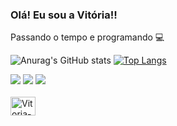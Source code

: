 ### Olá! Eu sou a Vitória!!
Passando o tempo e programando 💻

![Anurag's GitHub stats](https://github-readme-stats.vercel.app/api?username=vitoriaSM&show_icons=true&theme=tokyonight)
[![Top Langs](https://github-readme-stats.vercel.app/api/top-langs/?username=vitoriaSM&layout=compact)](https://github.com/vitoriaSM/github-readme-stats)

<div>
  <a href = "mailto:medeirosvitoria452@gmail.com"><img src="https://img.shields.io/badge/Gmail-D14836?style=for-the-badge&logo=gmail&logoColor=white" alvo ="_blank"></a>
  <a href="https://www.linkedin.com/in/vitoria-souza-349628267/" target="_blank"><img src="https://img.shields.io/badge/LinkedIn-0077B5?style=for-the-badge&logo=linkedin&logoColor=white" target="_blank"></a>
  <a href="https://discord.com/channels/@me" target="_blank"><img src="https://img.shields.io/badge/Discord-7289DA?style=for-the-badge&logo= discord&logoColor=white" target="_blank"></a>
  </div>
</div>
<div style="display: inline_block"><br>
<img align="center" alt="Vitoria-Js" height="30" width="40" src="https://img.shields.io/badge/JavaScript-F7DF1E?style=for-the-badge&logo=javascript&logoColor=black"
 
</div>
  
  
<!--
**vitoriaSM/vitoriaSM** is a ✨ _special_ ✨ repository because its `README.md` (this file) appears on your GitHub profile.

Here are some ideas to get you started:

- 🔭 I’m currently working on ...
- 🌱 I’m currently learning ...
- 👯 I’m looking to collaborate on ...
- 🤔 I’m looking for help with ...
- 💬 Ask me about ...
- 📫 How to reach me: ...
- 😄 Pronouns: ...
- ⚡ Fun fact: ...
-->
